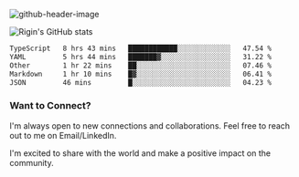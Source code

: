 
![github-header-image](https://github.com/riginoommen/riginoommen/assets/3840244/889cae65-df55-4cda-86cc-bf21bf1f2e96)

![Rigin's GitHub stats](https://github-readme-stats.vercel.app/api?username=riginoommen\&show_icons=true\&show=reviews,discussions_started,discussions_answered,prs_merged,prs_merged_percentage)


<!--START_SECTION:waka-->

```txt
TypeScript   8 hrs 43 mins   ████████████░░░░░░░░░░░░░   47.54 %
YAML         5 hrs 44 mins   ███████▓░░░░░░░░░░░░░░░░░   31.22 %
Other        1 hr 22 mins    ██░░░░░░░░░░░░░░░░░░░░░░░   07.46 %
Markdown     1 hr 10 mins    █▓░░░░░░░░░░░░░░░░░░░░░░░   06.41 %
JSON         46 mins         █░░░░░░░░░░░░░░░░░░░░░░░░   04.23 %
```

<!--END_SECTION:waka-->

### Want to Connect?

I'm always open to new connections and collaborations. Feel free to reach out to me on Email/LinkedIn.

I'm excited to share with the world and make a positive impact on the community.
